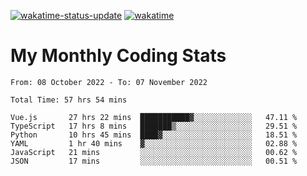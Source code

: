 [![wakatime-status-update](https://github.com/noopurphalak/noopurphalak/workflows/wakatime-status-update/badge.svg)](https://github.com/noopurphalak/noopurphalak/actions/workflows/main.yml)
[![wakatime](https://wakatime.com/badge/user/80ace140-ef40-4fdd-b8ed-f3be3d2e1aea.svg)](https://wakatime.com/@80ace140-ef40-4fdd-b8ed-f3be3d2e1aea)

# My Monthly Coding Stats

<!--START_SECTION:waka-->

```text
From: 08 October 2022 - To: 07 November 2022

Total Time: 57 hrs 54 mins

Vue.js       27 hrs 22 mins  ███████████▓░░░░░░░░░░░░░   47.11 %
TypeScript   17 hrs 8 mins   ███████▒░░░░░░░░░░░░░░░░░   29.51 %
Python       10 hrs 45 mins  ████▓░░░░░░░░░░░░░░░░░░░░   18.51 %
YAML         1 hr 40 mins    ▓░░░░░░░░░░░░░░░░░░░░░░░░   02.88 %
JavaScript   21 mins         ░░░░░░░░░░░░░░░░░░░░░░░░░   00.62 %
JSON         17 mins         ░░░░░░░░░░░░░░░░░░░░░░░░░   00.51 %
```

<!--END_SECTION:waka-->
